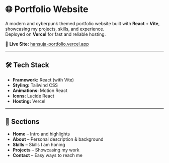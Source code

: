 # 🌐 Portfolio Website

A modern and cyberpunk themed portfolio website built with **React + Vite**, showcasing my projects, skills, and experience.  
Deployed on **Vercel** for fast and reliable hosting.  

🔗 **Live Site:** [hansuja-portfolio.vercel.app](https://hansuja-portfolio.vercel.app/)

---

## 🛠️ Tech Stack

- **Framework:** React (with Vite)  
- **Styling:** Tailwind CSS  
- **Animations:** Motion React
- **Icons:** Lucide React  
- **Hosting:** Vercel  

---

## 📂 Sections

- **Home** – Intro and highlights  
- **About** – Personal description & background
- **Skills** – Skills I am honing 
- **Projects** – Showcasing my work  
- **Contact** – Easy ways to reach me  

